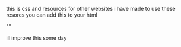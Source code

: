 this is css and resources for other websites i have made 
to use these resorcs you can add this to your html

"<link href="http://invaliduser/for-public/name/css-name.css" rel="stylesheet">"

ill improve this some day 
